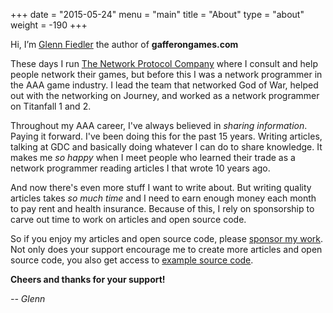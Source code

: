 +++
date = "2015-05-24"
menu = "main"
title = "About"
type = "about"
weight = -190
+++

Hi, I’m [Glenn Fiedler](https://www.linkedin.com/in/glennfiedler) the author of **gafferongames.com**

These days I run [The Network Protocol Company](http://www.thenetworkprotocolcompany.com) where I consult and help people network their games, but before this I was a network programmer in the AAA game industry. I lead the team that networked God of War, helped out with the networking on Journey, and worked as a network programmer on Titanfall 1 and 2.

Throughout my AAA career, I've always believed in _sharing information_. Paying it forward. I've been doing this for the past 15 years. Writing articles, talking at GDC and basically doing whatever I can do to share knowledge. It makes me _so happy_ when I meet people who learned their trade as a network programmer reading articles I that wrote 10 years ago.

And now there's even more stuff I want to write about. But writing quality articles takes _so much time_ and I need to earn enough money each month to pay rent and health insurance. Because of this, I rely on sponsorship to carve out time to work on articles and open source code.

So if you enjoy my articles and open source code, please [sponsor my work](http://www.patreon.com/gafferongames). Not only does your support encourage me to create more articles and open source code, you also get access to [example source code](http://www.patreon.com/gafferongames).

__Cheers and thanks for your support!__

_-- Glenn_
